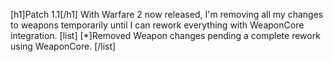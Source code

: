[h1]Patch 1.1[/h1]
With Warfare 2 now released, I'm removing all my changes to weapons temporarily until I can rework everything with WeaponCore integration.
[list]
[*]Removed Weapon changes pending a complete rework using WeaponCore.
[/list]